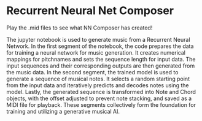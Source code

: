 # Recurrent Neural Net Composer

Play the .mid files to see what NN Composer has created! 

The jupyter notebook is used to generate music from a Recurrent Neural Network. In the first segment of the notebook, the code prepares the data for training a neural network for music generation. It creates numerical mappings for pitchnames and sets the sequence length for input data. The input sequences and their corresponding outputs are then generated from the music data. In the second segment, the trained model is used to generate a sequence of musical notes. It selects a random starting point from the input data and iteratively predicts and decodes notes using the model. Lastly, the generated sequence is transformed into Note and Chord objects, with the offset adjusted to prevent note stacking, and saved as a MIDI file for playback. These segments collectively form the foundation for training and utilizing a generative musical AI.

